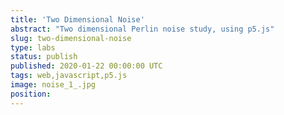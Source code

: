 ```yaml
---
title: 'Two Dimensional Noise'
abstract: "Two dimensional Perlin noise study, using p5.js"
slug: two-dimensional-noise
type: labs
status: publish
published: 2020-01-22 00:00:00 UTC
tags: web,javascript,p5.js
image: noise_1_.jpg
position: 
---
```



